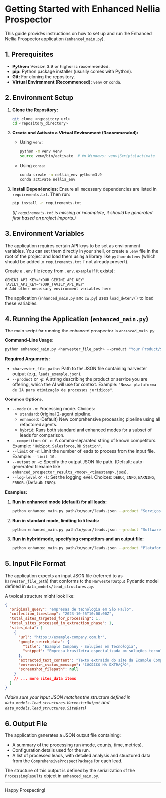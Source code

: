 # Getting Started with Enhanced Nellia Prospector

This guide provides instructions on how to set up and run the Enhanced Nellia Prospector application (`enhanced_main.py`).

## 1. Prerequisites

*   **Python:** Version 3.9 or higher is recommended.
*   **pip:** Python package installer (usually comes with Python).
*   **Git:** For cloning the repository.
*   **Virtual Environment (Recommended):** `venv` or `conda`.

## 2. Environment Setup

1.  **Clone the Repository:**
    ```bash
    git clone <repository_url>
    cd <repository_directory>
    ```

2.  **Create and Activate a Virtual Environment (Recommended):**
    *   Using `venv`:
        ```bash
        python -m venv venv
        source venv/bin/activate  # On Windows: venv\Scripts\activate
        ```
    *   Using `conda`:
        ```bash
        conda create -n nellia_env python=3.9
        conda activate nellia_env
        ```

3.  **Install Dependencies:**
    Ensure all necessary dependencies are listed in `requirements.txt`. Then run:
    ```bash
    pip install -r requirements.txt
    ```
    *(If `requirements.txt` is missing or incomplete, it should be generated first based on project imports.)*

## 3. Environment Variables

The application requires certain API keys to be set as environment variables. You can set them directly in your shell, or create a `.env` file in the root of the project and load them using a library like `python-dotenv` (which should be added to `requirements.txt` if not already present).

Create a `.env` file (copy from `.env.example` if it exists):
```env
GEMINI_API_KEY="YOUR_GEMINI_API_KEY"
TAVILY_API_KEY="YOUR_TAVILY_API_KEY" 
# Add other necessary environment variables here
```

The application (`enhanced_main.py` and `cw.py`) uses `load_dotenv()` to load these variables.

## 4. Running the Application (`enhanced_main.py`)

The main script for running the enhanced prospector is `enhanced_main.py`.

**Command-Line Usage:**

```bash
python enhanced_main.py <harvester_file_path> --product "Your Product/Service Description" [options]
```

**Required Arguments:**

*   `<harvester_file_path>`: Path to the JSON file containing harvester output (e.g., `leads_example.json`).
*   `--product` or `-p`: A string describing the product or service you are offering, which the AI will use for context. Example: `"Nossa plataforma de IA para otimização de processos jurídicos"`.

**Common Options:**

*   `--mode` or `-m`: Processing mode. Choices:
    *   `standard`: Original 2-agent pipeline.
    *   `enhanced`: (Default) New comprehensive processing pipeline using all refactored agents.
    *   `hybrid`: Runs both standard and enhanced modes for a subset of leads for comparison.
*   `--competitors` or `-c`: A comma-separated string of known competitors. Example: `"HubSpot,Salesforce,RD Station"`.
*   `--limit` or `-n`: Limit the number of leads to process from the input file. Example: `--limit 10`.
*   `--output` or `-o`: Specify the output JSON file path. (Default: auto-generated filename like `enhanced_prospector_results_<mode>_<timestamp>.json`).
*   `--log-level` or `-l`: Set the logging level. Choices: `DEBUG`, `INFO`, `WARNING`, `ERROR`. (Default: `INFO`).

**Examples:**

1.  **Run in enhanced mode (default) for all leads:**
    ```bash
    python enhanced_main.py path/to/your/leads.json --product "Serviços de consultoria em nuvem AWS"
    ```

2.  **Run in standard mode, limiting to 5 leads:**
    ```bash
    python enhanced_main.py path/to/your/leads.json --product "Software de gestão financeira para PMEs" --mode standard --limit 5
    ```

3.  **Run in hybrid mode, specifying competitors and an output file:**
    ```bash
    python enhanced_main.py path/to/your/leads.json --product "Plataforma de marketing digital B2B" --mode hybrid --competitors "CompetitorX,CompetitorY" --output custom_results.json
    ```

## 5. Input File Format

The application expects an input JSON file (referred to as `harvester_file_path`) that conforms to the `HarvesterOutput` Pydantic model defined in `data_models/lead_structures.py`.

A typical structure might look like:
```json
{
  "original_query": "empresas de tecnologia em São Paulo",
  "collection_timestamp": "2023-10-26T10:00:00Z",
  "total_sites_targeted_for_processing": 1,
  "total_sites_processed_in_extraction_phase": 1,
  "sites_data": [
    {
      "url": "https://example-company.com.br",
      "google_search_data": {
        "title": "Example Company - Soluções em Tecnologia",
        "snippet": "Empresa brasileira especializada em soluções tecnológicas..."
      },
      "extracted_text_content": "Texto extraído do site da Example Company...",
      "extraction_status_message": "SUCESSO NA EXTRAÇÃO",
      "screenshot_filepath": null
    }
    // ... more sites_data items
  ]
}
```
*(Make sure your input JSON matches the structure defined in `data_models.lead_structures.HarvesterOutput` and `data_models.lead_structures.SiteData`)*

## 6. Output File

The application generates a JSON output file containing:
*   A summary of the processing run (mode, counts, time, metrics).
*   Configuration details used for the run.
*   A list of processed leads, with detailed analysis and structured data from the `ComprehensiveProspectPackage` for each lead.

The structure of this output is defined by the serialization of the `ProcessingResults` object in `enhanced_main.py`.

---

Happy Prospecting!
```
